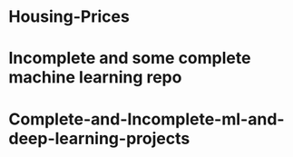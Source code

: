 # Housing-Prices
# Incomplete and some complete machine learning repo
# Complete-and-Incomplete-ml-and-deep-learning-projects
